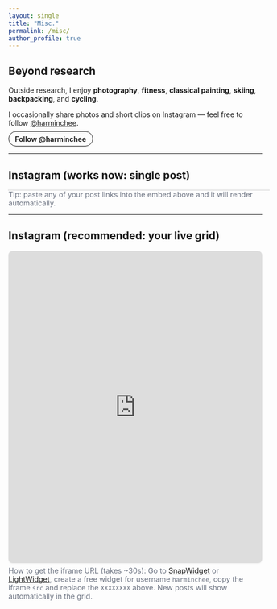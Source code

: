 ```yaml
---
layout: single
title: "Misc."
permalink: /misc/
author_profile: true
---
```


<style>
/* 链接：无下划线、蓝色（暗色自动变浅蓝） */
.page__content a { text-decoration: none !important; }
.page__content a { color: #2563eb !important; }
.page__content a:hover { color: #1d4ed8 !important; }
@media (prefers-color-scheme: dark){
  .page__content a { color: #93c5fd !important; }
  .page__content a:hover { color: #bfdbfe !important; }
}

/* Section 间距与排版 */
.misc-intro p { margin-bottom: .5rem; }

/* Follow 按钮 */
.follow-row { margin-top: .5rem; }
.follow-btn {
  display:inline-block; padding:.35rem .75rem; border-radius:9999px;
  border:1px solid #111; color:#111; background:transparent; text-decoration:none; font-weight:600;
}
.follow-btn:hover { background:#111; color:#fff; }
@media (prefers-color-scheme: dark){
  .follow-btn { border-color:#e5e7eb; color:#e5e7eb; }
  .follow-btn:hover { background:#e5e7eb; color:#111; }
}

/* Grid 外框（用于第三方 iframe） */
.ig-grid { margin-top: .75rem; border-radius: .5rem; overflow: hidden; box-shadow: 0 1px 3px rgba(0,0,0,.06); }
@media (prefers-color-scheme: dark){ .ig-grid { box-shadow: 0 1px 3px rgba(255,255,255,.12); } }
.ig-note { font-size: .9rem; color: #6b7280; margin-top: .4rem; }
@media (prefers-color-scheme: dark){ .ig-note { color: #cbd5e1; } }

/* 单帖嵌入容器（官方脚本会自适应） */
.ig-post { margin-top: .75rem; max-width: 540px; margin-left:auto; margin-right:auto; }
</style>

## Beyond research

<div class="misc-intro">
<p>Outside research, I enjoy <strong>photography</strong>, <strong>fitness</strong>, <strong>classical painting</strong>, <strong>skiing</strong>, <strong>backpacking</strong>, and <strong>cycling</strong>.</p>
<p>I occasionally share photos and short clips on Instagram — feel free to follow <a href="https://www.instagram.com/harminchee/" target="_blank" rel="noopener">@harminchee</a>.</p>
<div class="follow-row">
  <a class="follow-btn" href="https://www.instagram.com/harminchee/" target="_blank" rel="noopener">Follow @harminchee</a>
</div>
</div>

---

## Instagram (works now: single post)

<div class="ig-post">
  <!-- 将下面的 permalink 换成你任意一条帖子链接（形式： https://www.instagram.com/p/POST_ID/ 或 /reel/REEL_ID/ ） -->
  <blockquote class="instagram-media"
              data-instgrm-permalink="https://www.instagram.com/p/DHLoA_spOzS/?img_index=1"
              data-instgrm-version="14"
              style="background:#fff; border:0; border-radius:12px; box-shadow:0 0 0 1px rgba(0,0,0,.1),0 1px 10px rgba(0,0,0,.1);
                     margin:0 auto; max-width:540px; width:100%;"></blockquote>
</div>
<script async src="https://www.instagram.com/embed.js"></script>

<div class="ig-note">Tip: paste any of your post links into the embed above and it will render automatically.</div>

---

## Instagram (recommended: your live grid)

<div class="ig-grid">
  <!-- ✅ 将下行 src 替换为你在 SnapWidget 或 LightWidget 生成的 iframe 链接即可立即显示你的账号网格 -->
  <iframe src="https://snapwidget.com/embed/XXXXXXXX"
          title="Instagram feed of @harminchee"
          style="border:0; width:100%; height: 620px;"
          scrolling="no" allowtransparency="true" loading="lazy"></iframe>
</div>

<div class="ig-note">
How to get the iframe URL (takes ~30s): Go to
<a href="https://snapwidget.com/" target="_blank" rel="noopener">SnapWidget</a>
or <a href="https://lightwidget.com/" target="_blank" rel="noopener">LightWidget</a>,
create a free widget for username <code>harminchee</code>, copy the iframe <code>src</code> and replace the <code>XXXXXXXX</code> above.
New posts will show automatically in the grid.
</div>
